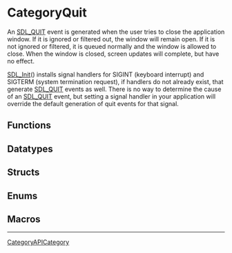 # CategoryQuit

An [SDL_QUIT](SDL_QUIT) event is generated when the user tries to close the
application window. If it is ignored or filtered out, the window will
remain open. If it is not ignored or filtered, it is queued normally and
the window is allowed to close. When the window is closed, screen updates
will complete, but have no effect.

[SDL_Init](SDL_Init)() installs signal handlers for SIGINT (keyboard
interrupt) and SIGTERM (system termination request), if handlers do not
already exist, that generate [SDL_QUIT](SDL_QUIT) events as well. There is
no way to determine the cause of an [SDL_QUIT](SDL_QUIT) event, but setting
a signal handler in your application will override the default generation
of quit events for that signal.

<!-- END CATEGORY DOCUMENTATION -->

## Functions

<!-- DO NOT HAND-EDIT CATEGORY LISTS, THEY ARE AUTOGENERATED AND WILL BE OVERWRITTEN, BASED ON TAGS IN INDIVIDUAL PAGE FOOTERS. EDIT THOSE INSTEAD. -->
<!-- BEGIN CATEGORY LIST: CategoryQuit, CategoryAPIFunction -->
<!-- END CATEGORY LIST -->

## Datatypes

<!-- DO NOT HAND-EDIT CATEGORY LISTS, THEY ARE AUTOGENERATED AND WILL BE OVERWRITTEN, BASED ON TAGS IN INDIVIDUAL PAGE FOOTERS. EDIT THOSE INSTEAD. -->
<!-- BEGIN CATEGORY LIST: CategoryQuit, CategoryAPIDatatype -->
<!-- END CATEGORY LIST -->

## Structs

<!-- DO NOT HAND-EDIT CATEGORY LISTS, THEY ARE AUTOGENERATED AND WILL BE OVERWRITTEN, BASED ON TAGS IN INDIVIDUAL PAGE FOOTERS. EDIT THOSE INSTEAD. -->
<!-- BEGIN CATEGORY LIST: CategoryQuit, CategoryAPIStruct -->
<!-- END CATEGORY LIST -->

## Enums

<!-- DO NOT HAND-EDIT CATEGORY LISTS, THEY ARE AUTOGENERATED AND WILL BE OVERWRITTEN, BASED ON TAGS IN INDIVIDUAL PAGE FOOTERS. EDIT THOSE INSTEAD. -->
<!-- BEGIN CATEGORY LIST: CategoryQuit, CategoryAPIEnum -->
<!-- END CATEGORY LIST -->

## Macros

<!-- DO NOT HAND-EDIT CATEGORY LISTS, THEY ARE AUTOGENERATED AND WILL BE OVERWRITTEN, BASED ON TAGS IN INDIVIDUAL PAGE FOOTERS. EDIT THOSE INSTEAD. -->
<!-- BEGIN CATEGORY LIST: CategoryQuit, CategoryAPIMacro -->
<!-- END CATEGORY LIST -->

----
[CategoryAPICategory](CategoryAPICategory)

